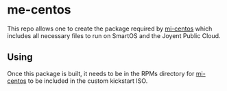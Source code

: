 # me-centos

This repo allows one to create the package required by
[mi-centos](https://www.github.com/joyent/mi-centos) which includes all
necessary files to run on SmartOS and the Joyent Public Cloud.

## Using

Once this package is built, it needs to be in the RPMs directory for
[mi-centos](https://www.github.com/joyent/mi-centos) to be included in
the custom kickstart ISO.
